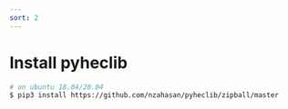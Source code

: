 ```yaml
---
sort: 2
---
```



# Install pyheclib

```bash
# on ubuntu 18.04/20.04
$ pip3 install https://github.com/nzahasan/pyheclib/zipball/master 
```

